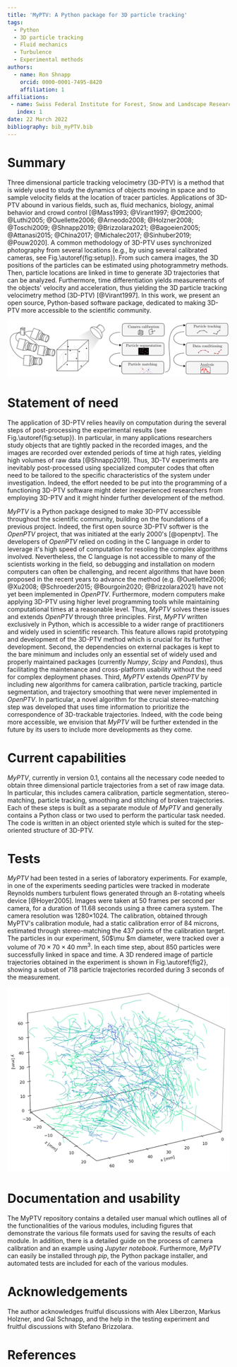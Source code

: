 ```yaml
---
title: 'MyPTV: A Python package for 3D particle tracking'
tags:
  - Python
  - 3D particle tracking
  - Fluid mechanics
  - Turbulence
  - Experimental methods
authors:
  - name: Ron Shnapp
    orcid: 0000-0001-7495-8420
    affiliation: 1
affiliations:
 - name: Swiss Federal Institute for Forest, Snow and Landscape Research WSL
   index: 1
date: 22 March 2022
bibliography: bib_myPTV.bib
---
```


# Summary

Three dimensional particle tracking velocimetry (3D-PTV) is a method that is widely used to study the dynamics of objects moving in space and to sample velocity fields at the location of tracer particles. Applications of 3D-PTV abound in various fields, such as, fluid mechanics, biology, animal behavior and crowd control [@Mass1993; @Virant1997; @Ott2000; @Luthi2005; @Ouellette2006; @Arneodo2008; @Holzner2008; @Toschi2009; @Shnapp2019; @Brizzolara2021; @Bagoeien2005; @Attanasi2015; @China2017; @Michalec2017; @Sinhuber2019; @Pouw2020]. A common methodology of 3D-PTV uses synchronized photography from several locations (e.g., by using several calibrated cameras, see Fig.\autoref{fig:setup}). From such camera images, the 3D positions of the particles can be estimated using photogrammetry methods. Then, particle locations are linked in time to generate 3D trajectories that can be analyzed. Furthermore, time differentiation yields measurements of the objects' velocity and acceleration, thus yielding the 3D particle tracking velocimetry method (3D-PTV) [@Virant1997]. In this work, we present an open source, Python-based software package, dedicated to making 3D-PTV more accessible to the scientific community.

![Left - A schematic sketch of a 3D-PTV experiment with a four-camera system. Right - the 6 steps of the post-processing and analysis of common 3D-PTV experiments. \label{fig:setup}](fig1.png)

# Statement of need

The application of 3D-PTV relies heavily on computation during the several steps of post-processing the experimental results (see Fig.\autoref{fig:setup}). In particular, in many applications researchers study objects that are tightly packed in the recorded images, and the images are recorded over extended periods of time at high rates, yielding high volumes of raw data [@Shnapp2019]. Thus, 3D-TV experiments are inevitably post-processed using specialized computer codes that often need to be tailored to the specific characteristics of the system under investigation. Indeed, the effort needed to be put into the programming of a functioning 3D-PTV software might deter inexperienced researchers from employing 3D-PTV and it might hinder further development of the method. 

_MyPTV_ is a Python package designed to make 3D-PTV accessible throughout the scientific community, building on the foundations of a previous project. Indeed, the first open source 3D-PTV softwer is the _OpenPTV_ project, that was initiated at the early 2000's [@openptv]. The developers of _OpenPTV_ relied on coding in the C language in order to leverage it's high speed of computation for resoling the complex algorithms involved. Nevertheless, the C language is not accessible to many of the scientists working in the field, so debugging and installation on modern computers can often be challenging, and recent algorithms that have been proposed in the recent years to advance the method (e.g. @Ouellette2006; @Xu2008; @Schroeder2015; @Bourgoin2020; @Brizzolara2021) have not yet been implemented in _OpenPTV_. Furthermore, modern computers make applying 3D-PTV using higher level programming tools while maintaining computational times at a reasonable level. Thus, _MyPTV_ solves these issues and extends _OpenPTV_ through three principles. First, _MyPTV_ written exclusively in Python, which is accessible to a wider range of practitioners and widely used in scientific research. This feature allows rapid prototyping and development of the 3D-PTV method which is crucial for its further development. Second, the dependencies on external packages is kept to the bare minimum and includes only an essential set of widely used and properly maintained packages (currently _Numpy_, _Scipy_ and _Pandas_), thus facilitating the maintenance and cross-platform usability without the need for complex deployment phases.  Third, _MyPTV_ extends _OpenPTV_ by including new algorithms for camera calibration, particle tracking, particle segmentation, and trajectory smoothing that were never implemented in _OpenPTV_. In particular, a novel algorithm for the crucial stereo-matching step was developed that uses time information to prioritize the correspondence of 3D-trackable trajectories.  Indeed, with the code being more accessible, we envision that _MyPTV_  will be further extended in the future by its users to include more developments as they come.   

# Current capabilities

_MyPTV_, currently in version 0.1, contains all the necessary code needed to obtain three dimensional particle trajectories from a set of raw image data. In particular, this includes camera calibration, particle segmentation, stereo-matching, particle tracking, smoothing and stitching of broken trajectories. Each of these steps is built as a separate module of _MyPTV_ and generally contains a Python class or two used to perform the particular task needed. The code is written in an object oriented style which is suited for the step-oriented structure of 3D-PTV.

# Tests

*MyPTV* had been tested in a series of laboratory experiments. For example, in one of the experiments seeding particles were tracked in moderate Reynolds numbers turbulent flows generated through an 8-rotating wheels device [@Hoyer2005]. Images were taken at 50 frames per second per camera,  for a duration of 11.68 seconds using a three camera system. The camera resolution was 1280$\times$1024. The calibration, obtained through MyPTV's calibration module, had a static calibration error of 84 microns, estimated through stereo-matching the 437 points of the calibration target. The particles in our experiment, 50$\mu $m diameter, were tracked over a volume of $70\times70\times40$ mm$^3$. In each time step, about 850 particles were successfully linked in space and time. A 3D rendered image of particle trajectories obtained in the experiment is shown in Fig.\autoref{fig2}, showing a subset of 718 particle trajectories recorded during 3 seconds of the measurement.

![A 3D-rendered image, showing particle trajectories obtained in an experiment. The data shown corresponds to three seconds of measurement and shows 718 trajectories. \label{fig2}](traj_image.jpg)

# Documentation and usability 

The MyPTV repository contains a detailed user manual which outlines all of the functionalities of the various modules, including figures that demonstrate the various file formats used for saving the results of each module. In addition, there is a detailed guide on the process of camera calibration and an example using *Jupyter notebook*. Furthermore, _MyPTV_ can easily be installed through _pip_, the Python package installer, and automated tests are included for each of the various modules.

# Acknowledgements

The author acknowledges fruitful discussions with Alex Liberzon, Markus Holzner, and Gal Schnapp, and the help in the testing experiment and fruitful discussions with Stefano Brizzolara. 

# References